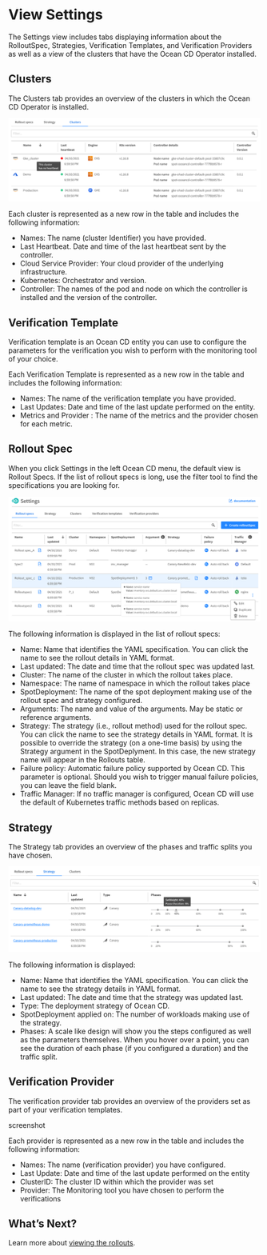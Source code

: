 <meta name="robots" content="noindex">

# View Settings

The Settings view includes tabs displaying information about the RolloutSpec, Strategies, Verification Templates, and Verification Providers as well as a view of the clusters that have the Ocean CD Operator installed.

## Clusters
The Clusters tab provides an overview of the clusters in which the Ocean CD Operator is installed.

<img src="/ocean-cd/_media/tutorials-settings-05.png" />

Each cluster is represented as a new row in the table and includes the following information:
* Names: The name (cluster Identifier) you have provided.
* Last Heartbeat. Date and time of the last heartbeat sent by the controller.
* Cloud Service Provider: Your cloud provider of the underlying infrastructure.
* Kubernetes: Orchestrator and version.
* Controller: The names of the pod and node on which the controller is installed and the version of the controller.

## Verification Template
Verification template is an Ocean CD entity you can use to configure the parameters for the verification you wish to perform with the monitoring tool of your choice.

Each Verification Template is represented as a new row in the table and includes the following information:
* Names: The name of the verification template you have provided.
* Last Updates: Date and time of the last update performed on the entity.
* Metrics and Provider : The name of the metrics and the provider chosen for each metric.

## Rollout Spec

When you click Settings in the left Ocean CD menu, the default view is Rollout Specs. If the list of rollout specs is long, use the filter tool to find the specifications you are looking for.

<img src="/ocean-cd/_media/tutorials-settings-01a.png" />

The following information is displayed in the list of rollout specs:
- Name: Name that identifies the YAML specification. You can click the name to see the rollout details in YAML format.
- Last updated: The date and time that the rollout spec was updated last.
- Cluster: The name of the cluster in which the rollout takes place.
- Namespace: The name of namespace in which the rollout takes place
- SpotDeployment: The name of the spot deployment making use of the rollout spec and strategy configured.
- Arguments: The name and value of the arguments. May be static or reference arguments.
- Strategy: The strategy (i.e., rollout method) used for the rollout spec. You can click the name to see the strategy details in YAML format. It is possible to override the strategy (on a one-time basis) by using the Strategy argument in the SpotDeplyment. In this case, the new strategy name will appear in the Rollouts table.
- Failure policy: Automatic failure policy supported by Ocean CD. This parameter is optional. Should you wish to trigger manual failure policies, you can leave the field blank.
- Traffic Manager: If no traffic manager is configured, Ocean CD will use the default of Kubernetes traffic methods based on replicas.

## Strategy

The Strategy tab provides an overview of the phases and traffic splits you have chosen.

<img src="/ocean-cd/_media/tutorials-settings-04.png" />

The following information is displayed:
- Name: Name that identifies the YAML specification. You can click the name to see the strategy details in YAML format.
- Last updated: The date and time that the strategy was updated last.
- Type: The deployment strategy of Ocean CD.
- SpotDeployment applied on: The number of workloads making use of the strategy.
- Phases: A scale like design will show you the steps configured as well as the parameters themselves. When you hover over a point, you can see the duration of each phase (if you configured a duration) and the traffic split.

## Verification Provider
The verification provider tab provides an overview of the providers set as part of your verification templates.

screenshot

Each provider is represented as a new row in the table and includes the following information:
* Names: The name (verification provider) you have configured.
* Last Update: Date and time of the last update performed on the entity
* ClusterID: The cluster ID within which the provider was set
* Provider: The Monitoring tool you have chosen to perform the verifications

## What’s Next?

Learn more about [viewing the rollouts](ocean-cd/tutorials/view-rollouts/).
